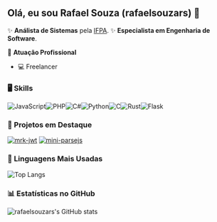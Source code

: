 ## Olá, eu sou Rafael Souza (rafaelsouzars) 👋

✨ **Análista de Sistemas** pela [IFPA](https://belem.ifpa.edu.br).
✨ **Especialista em Engenharia de Software**.

🏢 **Atuação Profissional**
- 💻 Freelancer

### 🖥️ Skills
![JavaScript](https://img.shields.io/badge/JavaScript-F7DF1E?style=for-the-badge&logo=javascript&logoColor=black)![PHP](https://img.shields.io/badge/PHP-777BB4?style=for-the-badge&logo=php&logoColor=white)![C#](https://img.shields.io/badge/C%23-239120?style=for-the-badge&logo=c-sharp&logoColor=white)![Python](https://img.shields.io/badge/python-3670A0?style=for-the-badge&logo=python&logoColor=ffdd54)![C](https://img.shields.io/badge/C-00599C?style=for-the-badge&logo=c&logoColor=white)![Rust](https://img.shields.io/badge/rust-%23000000.svg?style=for-the-badge&logo=rust&logoColor=white)![Flask](https://img.shields.io/badge/flask-%23000.svg?style=for-the-badge&logo=flask&logoColor=white)

### 📌 Projetos em Destaque

<!-- [![Painel Mortalidade Infantil](https://github-readme-stats.vercel.app/api/pin/?username=rafaelsouzars&repo=painelmvc)](https://github.com/rafaelsouzars/painelmvc) -->
[![mrk-jwt](https://github-readme-stats.vercel.app/api/pin/?username=rafaelsouzars&repo=mrk-jwt&bg_color=000&border_color=30A3DC&show_icons=true&icon_color=30A3DC&title_color=E94D5F&text_color=FFF)](https://github.com/rafaelsouzars/mrk-jwt)
[![mini-parsejs](https://github-readme-stats.vercel.app/api/pin/?username=rafaelsouzars&repo=mini-parsejs&bg_color=000&border_color=30A3DC&show_icons=true&icon_color=30A3DC&title_color=E94D5F&text_color=FFF)](https://github.com/rafaelsouzars/mini-parsejs)

### 🚀 Linguagens Mais Usadas

![Top Langs](https://github-readme-stats-git-masterrstaa-rickstaa.vercel.app/api/top-langs/?username=rafaelsouzars&layout=compact&bg_color=000&border_color=30A3DC&title_color=E94D5F&text_color=FFF)

### 📊 Estatísticas no GitHub

![rafaelsouzars's GitHub stats](https://github-readme-stats.vercel.app/api?username=rafaelsouzars&show_icons=true&theme=dracula)
